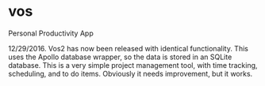# vos
Personal Productivity App

12/29/2016.  Vos2 has now been released with identical functionality.  This uses the Apollo database wrapper, so the data is stored in
an SQLite database.  This is a very simple project management tool, with time tracking, scheduling, and to do items.  Obviously it needs
improvement, but it works.

